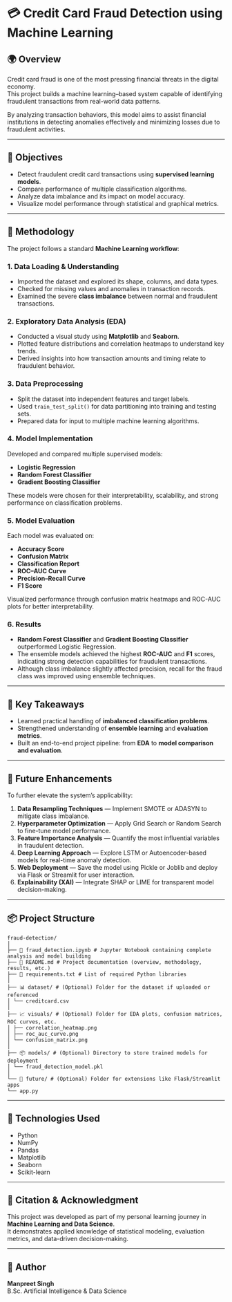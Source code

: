 # 💳 Credit Card Fraud Detection using Machine Learning

## 🌍 Overview
Credit card fraud is one of the most pressing financial threats in the digital economy.  
This project builds a machine learning–based system capable of identifying fraudulent transactions from real-world data patterns.  

By analyzing transaction behaviors, this model aims to assist financial institutions in detecting anomalies effectively and minimizing losses due to fraudulent activities.

---

## 🎯 Objectives
- Detect fraudulent credit card transactions using **supervised learning models**.  
- Compare performance of multiple classification algorithms.  
- Analyze data imbalance and its impact on model accuracy.  
- Visualize model performance through statistical and graphical metrics.

---

## 🧠 Methodology
The project follows a standard **Machine Learning workflow**:

### 1. Data Loading & Understanding
- Imported the dataset and explored its shape, columns, and data types.  
- Checked for missing values and anomalies in transaction records.  
- Examined the severe **class imbalance** between normal and fraudulent transactions.

### 2. Exploratory Data Analysis (EDA)
- Conducted a visual study using **Matplotlib** and **Seaborn**.  
- Plotted feature distributions and correlation heatmaps to understand key trends.  
- Derived insights into how transaction amounts and timing relate to fraudulent behavior.

### 3. Data Preprocessing
- Split the dataset into independent features and target labels.  
- Used `train_test_split()` for data partitioning into training and testing sets.  
- Prepared data for input to multiple machine learning algorithms.

### 4. Model Implementation
Developed and compared multiple supervised models:
- **Logistic Regression**  
- **Random Forest Classifier**  
- **Gradient Boosting Classifier**

These models were chosen for their interpretability, scalability, and strong performance on classification problems.

### 5. Model Evaluation
Each model was evaluated on:
- **Accuracy Score**  
- **Confusion Matrix**  
- **Classification Report**  
- **ROC–AUC Curve**  
- **Precision–Recall Curve**  
- **F1 Score**

Visualized performance through confusion matrix heatmaps and ROC-AUC plots for better interpretability.

### 6. Results
- **Random Forest Classifier** and **Gradient Boosting Classifier** outperformed Logistic Regression.  
- The ensemble models achieved the highest **ROC-AUC** and **F1** scores, indicating strong detection capabilities for fraudulent transactions.  
- Although class imbalance slightly affected precision, recall for the fraud class was improved using ensemble techniques.

---

## 🚀 Key Takeaways
- Learned practical handling of **imbalanced classification problems**.  
- Strengthened understanding of **ensemble learning** and **evaluation metrics**.  
- Built an end-to-end project pipeline: from **EDA** to **model comparison and evaluation**.  

---

## 🔮 Future Enhancements
To further elevate the system’s applicability:
1. **Data Resampling Techniques** — Implement SMOTE or ADASYN to mitigate class imbalance.  
2. **Hyperparameter Optimization** — Apply Grid Search or Random Search to fine-tune model performance.  
3. **Feature Importance Analysis** — Quantify the most influential variables in fraudulent detection.  
4. **Deep Learning Approach** — Explore LSTM or Autoencoder-based models for real-time anomaly detection.  
5. **Web Deployment** — Save the model using Pickle or Joblib and deploy via Flask or Streamlit for user interaction.  
6. **Explainability (XAI)** — Integrate SHAP or LIME for transparent model decision-making.

---

## 📦 Project Structure
```
fraud-detection/
│
├── 📘 fraud_detection.ipynb # Jupyter Notebook containing complete analysis and model building
├── 🧾 README.md # Project documentation (overview, methodology, results, etc.)
├── 📄 requirements.txt # List of required Python libraries
│
├── 📊 dataset/ # (Optional) Folder for the dataset if uploaded or referenced
│ └── creditcard.csv
│
├── 📈 visuals/ # (Optional) Folder for EDA plots, confusion matrices, ROC curves, etc.
│ ├── correlation_heatmap.png
│ ├── roc_auc_curve.png
│ └── confusion_matrix.png
│
├── 📦 models/ # (Optional) Directory to store trained models for deployment
│ └── fraud_detection_model.pkl
│
└── 🔮 future/ # (Optional) Folder for extensions like Flask/Streamlit apps
└── app.py
```

---

## 🧰 Technologies Used
- Python  
- NumPy  
- Pandas  
- Matplotlib  
- Seaborn  
- Scikit-learn  

---

## 📜 Citation & Acknowledgment
This project was developed as part of my personal learning journey in **Machine Learning and Data Science**.  
It demonstrates applied knowledge of statistical modeling, evaluation metrics, and data-driven decision-making.

---

## 🧩 Author
**Manpreet Singh**  
B.Sc. Artificial Intelligence & Data Science  
